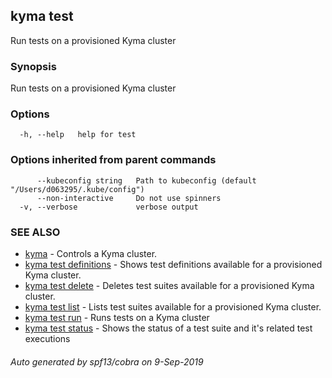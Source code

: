 ## kyma test

Run tests on a provisioned Kyma cluster

### Synopsis

Run tests on a provisioned Kyma cluster

### Options

```
  -h, --help   help for test
```

### Options inherited from parent commands

```
      --kubeconfig string   Path to kubeconfig (default "/Users/d063295/.kube/config")
      --non-interactive     Do not use spinners
  -v, --verbose             verbose output
```

### SEE ALSO

* [kyma](kyma.md)	 - Controls a Kyma cluster.
* [kyma test definitions](kyma_test_definitions.md)	 - Shows test definitions available for a provisioned Kyma cluster.
* [kyma test delete](kyma_test_delete.md)	 - Deletes test suites available for a provisioned Kyma cluster.
* [kyma test list](kyma_test_list.md)	 - Lists test suites available for a provisioned Kyma cluster.
* [kyma test run](kyma_test_run.md)	 - Runs tests on a Kyma cluster
* [kyma test status](kyma_test_status.md)	 - Shows the status of a test suite and it's related test executions

###### Auto generated by spf13/cobra on 9-Sep-2019
